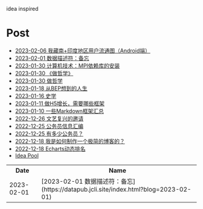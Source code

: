 idea inspired

# Post
- [2023-02-06 我藏南+印度地区用户流通图（Android端）](https://datapub.jcli.site/2023-02-06.html)
- [2023-02-01 数据描述符：备忘](https://datapub.jcli.site/index.html?blog=2023-02-01)
- [2023-01-30 计算机技术：MPI依赖库的安装](https://datapub.jcli.site/index.html?blog=2023-01-30a)
- [2023-01-30 《做哲学》](https://datapub.jcli.site/index.html?blog=2023-01-30)
- [2023-01-30 做哲学](https://datapub.jcli.site/index.html?blog=2023-01-30)
- [2023-01-18 从BEP想到的人生](https://datapub.jcli.site/index.html?blog=2023-01-18)
- [2023-01-16 史学](https://datapub.jcli.site/index.html?blog=2023-01-16)
- [2023-01-11 做H5增长，需要哪些框架](https://datapub.jcli.site/index.html?blog=2023-01-11)
- [2023-01-10 一些Markdown框架汇总](https://datapub.jcli.site/index.html?blog=2023-01-10)
- [2022-12-26 文艺复兴的邀请](https://datapub.jcli.site/index.html?blog=2022-12-26)
- [2022-12-25 公务员信息汇编](https://datapub.jcli.site/index.html?blog=2022-12-25a)
- [2022-12-25 有多少公务员？](https://datapub.jcli.site/index.html?blog=2022-12-25)
- [2022-12-18 我是如何制作一个极简的博客的？](https://datapub.jcli.site/index.html?blog=2022-12-18)
- [2022-12-18 Echarts动态排名](https://datapub.jcli.site/examples/echart-rank.html)
- [Idea Pool](https://datapub.jcli.site/index.html?blog=idea)

<table class='sortable'>
  <tr>
    <th>Date</th>
    <th>Name</th>
  </tr>
  <tr>
    <td>2023-02-01</td>
    <td>[2023-02-01 数据描述符：备忘](https://datapub.jcli.site/index.html?blog=2023-02-01)&nbsp;</td>
  </tr>
  
</table>
